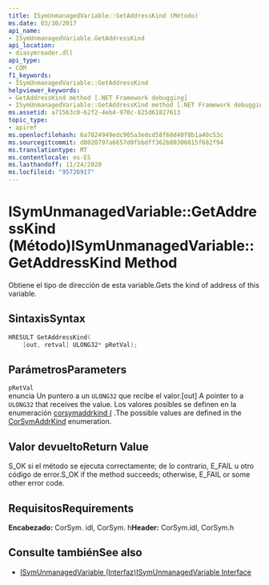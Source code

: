 ```yaml
---
title: ISymUnmanagedVariable::GetAddressKind (Método)
ms.date: 03/30/2017
api_name:
- ISymUnmanagedVariable.GetAddressKind
api_location:
- diasymreader.dll
api_type:
- COM
f1_keywords:
- ISymUnmanagedVariable::GetAddressKind
helpviewer_keywords:
- GetAddressKind method [.NET Framework debugging]
- ISymUnmanagedVariable::GetAddressKind method [.NET Framework debugging]
ms.assetid: a71563c0-62f2-4eb4-970c-825d61827613
topic_type:
- apiref
ms.openlocfilehash: 6a7824949edc905a3edcd58f60d40f8b1a40c53c
ms.sourcegitcommit: d8020797a6657d0fbbdff362b80300815f682f94
ms.translationtype: MT
ms.contentlocale: es-ES
ms.lasthandoff: 11/24/2020
ms.locfileid: "95726917"
---
```

# <a name="isymunmanagedvariablegetaddresskind-method"></a><span data-ttu-id="eca66-102">ISymUnmanagedVariable::GetAddressKind (Método)</span><span class="sxs-lookup"><span data-stu-id="eca66-102">ISymUnmanagedVariable::GetAddressKind Method</span></span>

<span data-ttu-id="eca66-103">Obtiene el tipo de dirección de esta variable.</span><span class="sxs-lookup"><span data-stu-id="eca66-103">Gets the kind of address of this variable.</span></span>  
  
## <a name="syntax"></a><span data-ttu-id="eca66-104">Sintaxis</span><span class="sxs-lookup"><span data-stu-id="eca66-104">Syntax</span></span>  
  
```cpp  
HRESULT GetAddressKind(  
    [out, retval] ULONG32* pRetVal);  
```  
  
## <a name="parameters"></a><span data-ttu-id="eca66-105">Parámetros</span><span class="sxs-lookup"><span data-stu-id="eca66-105">Parameters</span></span>  

 `pRetVal`  
 <span data-ttu-id="eca66-106">enuncia Un puntero a un `ULONG32` que recibe el valor.</span><span class="sxs-lookup"><span data-stu-id="eca66-106">[out] A pointer to a `ULONG32` that receives the value.</span></span> <span data-ttu-id="eca66-107">Los valores posibles se definen en la enumeración [corsymaddrkind (](corsymaddrkind-enumeration.md) .</span><span class="sxs-lookup"><span data-stu-id="eca66-107">The possible values are defined in the [CorSymAddrKind](corsymaddrkind-enumeration.md) enumeration.</span></span>  
  
## <a name="return-value"></a><span data-ttu-id="eca66-108">Valor devuelto</span><span class="sxs-lookup"><span data-stu-id="eca66-108">Return Value</span></span>  

 <span data-ttu-id="eca66-109">S_OK si el método se ejecuta correctamente; de lo contrario, E_FAIL u otro código de error.</span><span class="sxs-lookup"><span data-stu-id="eca66-109">S_OK if the method succeeds; otherwise, E_FAIL or some other error code.</span></span>  
  
## <a name="requirements"></a><span data-ttu-id="eca66-110">Requisitos</span><span class="sxs-lookup"><span data-stu-id="eca66-110">Requirements</span></span>  

 <span data-ttu-id="eca66-111">**Encabezado:** CorSym. idl, CorSym. h</span><span class="sxs-lookup"><span data-stu-id="eca66-111">**Header:** CorSym.idl, CorSym.h</span></span>  
  
## <a name="see-also"></a><span data-ttu-id="eca66-112">Consulte también</span><span class="sxs-lookup"><span data-stu-id="eca66-112">See also</span></span>

- [<span data-ttu-id="eca66-113">ISymUnmanagedVariable (Interfaz)</span><span class="sxs-lookup"><span data-stu-id="eca66-113">ISymUnmanagedVariable Interface</span></span>](isymunmanagedvariable-interface.md)
